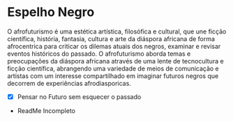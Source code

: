 <h1>Espelho Negro</h1>

<p>O afrofuturismo é uma estética artística, filosófica e cultural, que une ficção científica, história, fantasia, cultura e arte da diáspora africana de forma afrocentrica para criticar os dilemas atuais dos negros, examinar e revisar eventos históricos do passado. O afrofuturismo aborda temas e preocupações da diáspora africana através de uma lente de tecnocultura e ficção científica, abrangendo uma variedade de meios de comunicação e artistas com um interesse compartilhado em imaginar futuros negros que decorrem de experiências afrodiasporicas.</p>

- [x] Pensar no Futuro sem esquecer o passado

- ReadMe Incompleto

